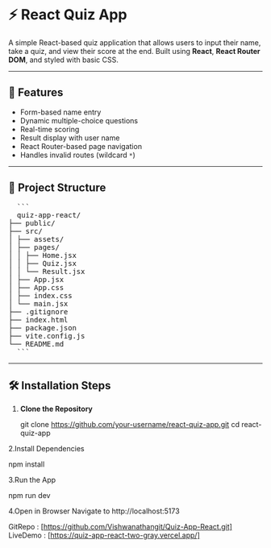 # ⚡ React Quiz App

A simple React-based quiz application that allows users to input their name, take a quiz, and view their score at the end. Built using **React**, **React Router DOM**, and styled with basic CSS.

---

## 🧠 Features

- Form-based name entry
- Dynamic multiple-choice questions
- Real-time scoring
- Result display with user name
- React Router-based page navigation
- Handles invalid routes (wildcard `*`)

---

## 📁 Project Structure

<pre>
  ```
  quiz-app-react/
├── public/
├── src/
│ ├── assets/
│ ├── pages/
│ │ ├── Home.jsx
│ │ ├── Quiz.jsx
│ │ └── Result.jsx
│ ├── App.jsx
│ ├── App.css
│ ├── index.css
│ └── main.jsx
├── .gitignore
├── index.html
├── package.json
├── vite.config.js
└── README.md
  ```
</pre>


---

## 🛠️ Installation Steps

1. **Clone the Repository**

   git clone https://github.com/your-username/react-quiz-app.git
   cd react-quiz-app

2.Install Dependencies

npm install

3.Run the App

npm run dev

4.Open in Browser
Navigate to http://localhost:5173

GitRepo : [https://github.com/Vishwanathangit/Quiz-App-React.git]
LiveDemo : [https://quiz-app-react-two-gray.vercel.app/]
